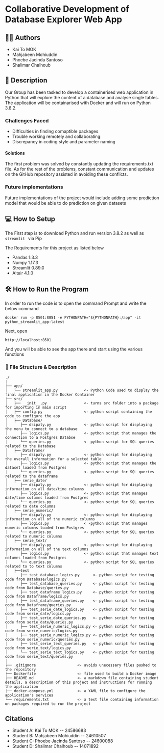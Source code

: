 # Collaborative Development of Database Explorer Web App

## :man_teacher: Authors
* Kai To MOK  
* Mahjabeen Mohiuddin  
* Phoebe Jacinda Santoso  
* Shalimar Chalhoub 

## :bookmark_tabs: Description
Our Group has been tasked to develop a containerised web application in Python that will explore the content of a database and analyse single tables. The application will be containarised with Docker and will run on Python 3.8.2.  
  
### Challenges Faced
 * Difficulties in finding comaptible packages
 * Trouble working remotely and collaborating
 * Discrepancy in coding style and parameter naming

 #### Solutions
The first problem was solved by constantly updating the requirements.txt file. As for the rest of the problems, constant communication and updates on the GitHub repository assisted in avoiding these conflicts.

### Future implementations
  
Future implementations of the project would include adding some prediction model that would be able to do prediction on given datasets

## :computer: How to Setup
The First step is to download Python and run version 3.8.2  as well as <code>streamlit
</code> via Pip


The Requirements for this project as listed below  
* Pandas 1.3.3
* Numpy 1.17.3
* Streamlit 0.89.0
* Altair 4.1.0

## :hammer_and_wrench: How to Run the Program

In order to run the code is to open the command Prompt and write the below command
```
docker run -p 8501:8051 -e PYTHONPATH="${PYTHONPATH}:/app" -it python_streamlit_app:latest
```
Next, open 
```
http://localhost:8501
```
And you will be able to see the app there and start using the various functions



### 📁 File Structure & Description

```
./
|
├── app/
│   └── streamlit_app.py            <- Python Code used to display the final application in the Docker Container
├── src/
│   ├── __init__.py                 <- turns src folder into a package for importing in main script
│   ├── config.py                   <- python script containing the code to configure the app
│   ├── Database/                 
│      ├── dsipaly.py               <- python script for displaying the menu to connect to a database
│      ├── logics.py                <- python script that manages the connection to a Postgres Databse
│      └── queries.py               <- python script for SQL queries related to the Database             
│   ├── Dataframe/               
│      ├── dsipaly.py               <- python script for displaying the overall information for a selected table
│      ├── logics.py                <- python script that manages the dataset loaded from Postgres
│      └── queries.py               <- python script for SQL queries related to the dataframe
│   ├── serie_date/
│      ├── dsipaly.py               <- python script for displaying information on all date/time columns
│      ├── logics.py                <- python script that manages date/time columns loaded from Postgres
│      └── queries.py               <- python script for SQL queries related to date columns
│   ├── serie_numeric/               
│      ├── dsipaly.py               <- python script for displaying information on all of the numeric columns
│      ├── logics.py                < -python script that manages numeric columns loaded from Postgres
│      └── queries.py               <- python script for SQL queries related to numeric columns
│   ├── serie_text/                
│      ├── dsipaly.py               <- python script for displaying information on all of the text columns
│      ├── logics.py                <- python script that manages text columns loaded from Postgres
│      └── queries.py               <- python script for SQL queries related to to text columns
|   ├──test
│      ├── test_database_logics.py      <- python script for testing code from Database/logics.py
│      ├── test_database_queries.py     <- python script for testing code from Database/queries.py
│      ├── test_dataframe_logics.py     <- python script for testing code from Dataframe/logics.py
│      ├── test_dataframe_queries.py    <- python script for testing code from Dataframe/queries.py
│      ├── test_serie_date_logics.py    <- python script for testing code from serie_date/logics.py
│      ├── test_serie_date_queries.py   <- python script for testing code from serie_date/queries.py
│      ├── test_serie_numeric_logics.py <- python script for testing code from serie_numeric/logics.py 
│      ├── test_serie_numeric_logics.py <- python script for testing code from serie_numeric/queries.py
│      ├── test_serie_text_queries.py   <- python script for testing code from serie_text/logics.py
│      └── test_serie_text_logics.py    <- python script for testing code from serie_text/queries.py          
│   
├── .gitignore                   <- avoids unecessary files pushed to the repository
├── Dockerfile                   <- file used to build a Docker image
├── README.md                    <- a markdown file containing student details, a description of this project and instructions for running the application
├── docker-compose.yml           <- a YAML file to configure the application's services
└── requirements.txt             <- a text file containing information on packages required to run the project
```


## Citations
* Student A: Kai To MOK -- 24586683  
* Student B: Mahjabeen Mohiuddin -- 24610507  
* Student C: Phoebe Jacinda Santoso -- 24600088  
* Student D: Shalimar Chalhoub -- 14071892
